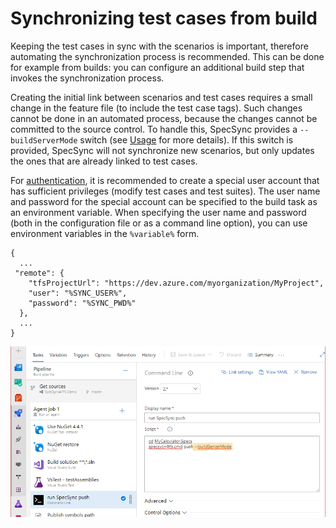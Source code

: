 # Synchronizing test cases from build

Keeping the test cases in sync with the scenarios is important, therefore automating the synchronization process is recommended. This can be done for example from builds: you can configure an additional build step that invokes the synchronization process.

Creating the initial link between scenarios and test cases requires a small change in the feature file \(to include the test case tags\). Such changes cannot be done in an automated process, because the changes cannot be committed to the source control. To handle this, SpecSync provides a `--buildServerMode` switch \(see [Usage](../usage.md) for more details\). If this switch is provided, SpecSync will not synchronize new scenarios, but only updates the ones that are already linked to test cases.

For [authentication](tfs-authentication-options.md), it is recommended to create a special user account that has sufficient privileges \(modify test cases and test suites\). The user name and password for the special account can be specified to the build task as an environment variable. When specifying the user name and password \(both in the configuration file or as a command line option\), you can use environment variables in the `%variable%` form.

```text
{
  ...
 "remote": {
    "tfsProjectUrl": "https://dev.azure.com/myorganization/MyProject",
    "user": "%SYNC_USER%",
    "password": "%SYNC_PWD%"
  },
  ...
}
```

![Invoke synchronization from a build task](../.gitbook/assets/build-invoke-synchronization-from-build-task.png)

